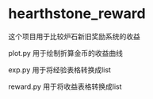 # hearthstone_reward

这个项目用于比较炉石新旧奖励系统的收益

plot.py 用于绘制折算金币的收益曲线

exp.py 用于将经验表格转换成list

reward.py 用于将收益表格转换成list
